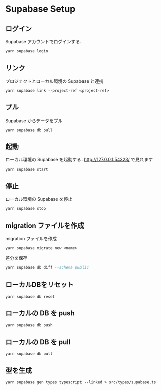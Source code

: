 # Supabase Setup

## ログイン
Supabase アカウントでログインする.

```shell
yarn supabase login
```

## リンク
プロジェクトとローカル環境の Supabase と連携

```shell
yarn supabase link --project-ref <project-ref>
```

## プル
Supabase からデータをプル

```shell
yarn supabase db pull
```

## 起動
ローカル環境の Supabase を起動する.
http://127.0.0.1:54323/ で見れます

```shell
yarn supabase start
```

## 停止
ローカル環境の Supabase を停止

```shell
yarn supabase stop
```

## migration ファイルを作成
migration ファイルを作成
```shell
yarn supabase migrate new <name>
```

差分を保存
```sql
yarn supabase db diff --schema public
```

## ローカルDBをリセット
```shell
yarn supabase db reset
```

## ローカルの DB を push
```shell
yarn supabase db push
```

## ローカルの DB を pull
```shell
yarn supabase db pull
```

## 型を生成
```shell
yarn supabase gen types typescript --linked > src/types/supabase.ts
```
